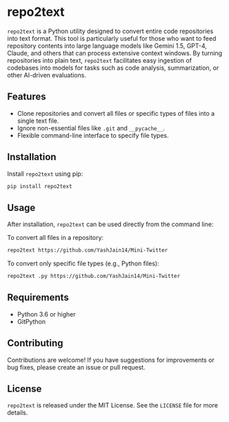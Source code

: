# repo2text

`repo2text` is a Python utility designed to convert entire code repositories into text format. This tool is particularly useful for those who want to feed repository contents into large language models like Gemini 1.5, GPT-4, Claude, and others that can process extensive context windows. By turning repositories into plain text, `repo2text` facilitates easy ingestion of codebases into models for tasks such as code analysis, summarization, or other AI-driven evaluations.

## Features

- Clone repositories and convert all files or specific types of files into a single text file.
- Ignore non-essential files like `.git` and `__pycache__`.
- Flexible command-line interface to specify file types.

## Installation

Install `repo2text` using pip:

```bash
pip install repo2text
```

## Usage

After installation, `repo2text` can be used directly from the command line:

To convert all files in a repository:
```bash
repo2text https://github.com/YashJain14/Mini-Twitter
```

To convert only specific file types (e.g., Python files):
```bash
repo2text .py https://github.com/YashJain14/Mini-Twitter
```

## Requirements

- Python 3.6 or higher
- GitPython

## Contributing

Contributions are welcome! If you have suggestions for improvements or bug fixes, please create an issue or pull request.

## License

`repo2text` is released under the MIT License. See the `LICENSE` file for more details.
```

